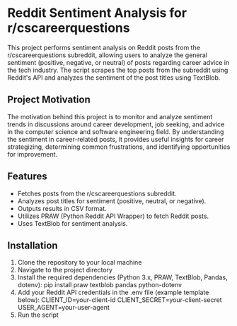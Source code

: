 # Reddit Sentiment Analysis for r/cscareerquestions
This project performs sentiment analysis on Reddit posts from the r/cscareerquestions subreddit, allowing users to analyze the general sentiment (positive, negative, or neutral) of posts regarding career advice in the tech industry. The script scrapes the top posts from the subreddit using Reddit's API and analyzes the sentiment of the post titles using TextBlob.

## Project Motivation
The motivation behind this project is to monitor and analyze sentiment trends in discussions around career development, job seeking, and advice in the computer science and software engineering field. By understanding the sentiment in career-related posts, it provides useful insights for career strategizing, determining common frustrations, and identifying opportunities for improvement.

## Features
- Fetches posts from the r/cscareerquestions subreddit.
- Analyzes post titles for sentiment (positive, neutral, or negative).
- Outputs results in CSV format.
- Utilizes PRAW (Python Reddit API Wrapper) to fetch Reddit posts.
- Uses TextBlob for sentiment analysis.

## Installation
1. Clone the repository to your local machine
2. Navigate to the project directory
3. Install the required dependencies (Python 3.x, PRAW, TextBlob, Pandas, dotenv):
   pip install praw textblob pandas python-dotenv
4. Add your Reddit API credentials in the .env file (example template below):
   CLIENT_ID=your-client-id
   CLIENT_SECRET=your-client-secret
   USER_AGENT=your-user-agent
5. Run the script

